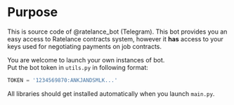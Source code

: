 # Purpose

This is source code of @ratelance_bot (Telegram). This bot provides you an easy access to Ratelance contracts system, however it **has** access to your keys used for negotiating payments on job contracts.

You are welcome to launch your own instances of bot.  
Put the bot token in `utils.py` in following format:

```py
TOKEN = '1234569870:ANKJANDSMLK...'
```

All libraries should get installed automatically when you launch `main.py`.
